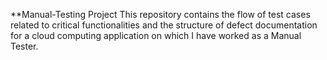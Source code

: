 **Manual-Testing Project
This repository contains the flow of test cases related to critical functionalities and the structure of defect documentation for a cloud computing application on which I have worked as a Manual Tester.
